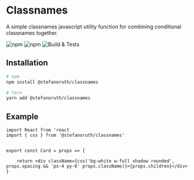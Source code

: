 # Classnames

A simple classnames javascript utility function for combining conditional classnames together.

![npm](https://img.shields.io/npm/v/@stefanoruth/classnames)
![npm](https://img.shields.io/npm/dt/@stefanoruth/classnames)
![Build & Tests](https://github.com/stefanoruth/classnames/workflows/Build%20&%20Tests/badge.svg)

## Installation

```sh
# npm
npm install @stefanoruth/classnames

# Yarn
yarn add @stefanoruth/classnames
```

## Example

```tsx
import React from 'react
import { css } from '@stefanoruth/classnames'


export const Card = props => {

    return <div className={css('bg-white w-full shadow rounded', props.spacing && 'px-4 py-6' props.className)}>{props.children}</div>
}
```
